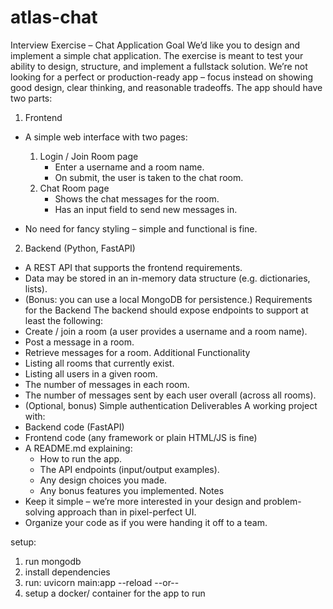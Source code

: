 # atlas-chat

Interview Exercise – Chat Application
Goal
We’d like you to design and implement a simple chat application. The exercise is meant to test your ability to design, structure, and implement a fullstack solution. We’re not looking for a perfect or production-ready app – focus instead on showing good design, clear thinking, and reasonable tradeoffs.
The app should have two parts:
1. Frontend
- A simple web interface with two pages:
  1. Login / Join Room page
     - Enter a username and a room name.
     - On submit, the user is taken to the chat room.
  2. Chat Room page
     - Shows the chat messages for the room.
     - Has an input field to send new messages in.

- No need for fancy styling – simple and functional is fine.
2. Backend (Python, FastAPI)
- A REST API that supports the frontend requirements.
- Data may be stored in an in-memory data structure (e.g. dictionaries, lists).
- (Bonus: you can use a local MongoDB for persistence.)
Requirements for the Backend
The backend should expose endpoints to support at least the following:
- Create / join a room (a user provides a username and a room name).
- Post a message in a room.
- Retrieve messages for a room.
Additional Functionality
- Listing all rooms that currently exist.
- Listing all users in a given room.
- The number of messages in each room.
- The number of messages sent by each user overall (across all rooms).
- (Optional, bonus) Simple authentication 
Deliverables
A working project with:
- Backend code (FastAPI)
- Frontend code (any framework or plain HTML/JS is fine)
- A README.md explaining:
  - How to run the app.
  - The API endpoints (input/output examples).
  - Any design choices you made.
  - Any bonus features you implemented.
Notes
- Keep it simple – we’re more interested in your design and problem-solving approach than in pixel-perfect UI.
- Organize your code as if you were handing it off to a team.


setup:
1. run mongodb
2. install dependencies
3. run: uvicorn main:app --reload 
--or--
3. setup a docker/ container for the app to run